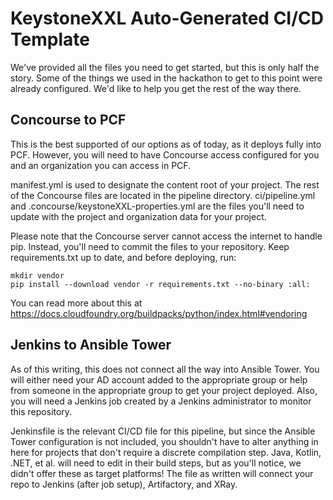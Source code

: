 # KeystoneXXL Auto-Generated CI/CD Template

We've provided all the files you need to get started, but this is only half the story. Some of the things we used in the
hackathon to get to this point were already configured. We'd like to help you get the rest of the way there.

## Concourse to PCF

This is the best supported of our options as of today, as it deploys fully into PCF. However, you will need to have
Concourse access configured for you and an organization you can access in PCF.

manifest.yml is used to designate the content root of your project. The rest of the Concourse files are located in the
pipeline directory. ci/pipeline.yml and .concourse/keystoneXXL-properties.yml are the files you'll need to update with
the project and organization data for your project.

Please note that the Concourse server cannot access the internet to handle pip. Instead, you'll need to commit the files
to your repository. Keep requirements.txt up to date, and before deploying, run:

    mkdir vendor
    pip install --download vendor -r requirements.txt --no-binary :all:

You can read more about this at https://docs.cloudfoundry.org/buildpacks/python/index.html#vendoring

## Jenkins to Ansible Tower

As of this writing, this does not connect all the way into Ansible Tower. You will either need your AD account added to
the appropriate group or help from someone in the appropriate group to get your project deployed. Also, you will need a
Jenkins job created by a Jenkins administrator to monitor this repository.

Jenkinsfile is the relevant CI/CD file for this pipeline, but since the Ansible Tower configuration is not included,
you shouldn't have to alter anything in here for projects that don't require a discrete compilation step. Java, Kotlin,
.NET, et al. will need to edit in their build steps, but as you'll notice, we didn't offer these as target platforms!
The file as written will connect your repo to Jenkins (after job setup), Artifactory, and XRay.